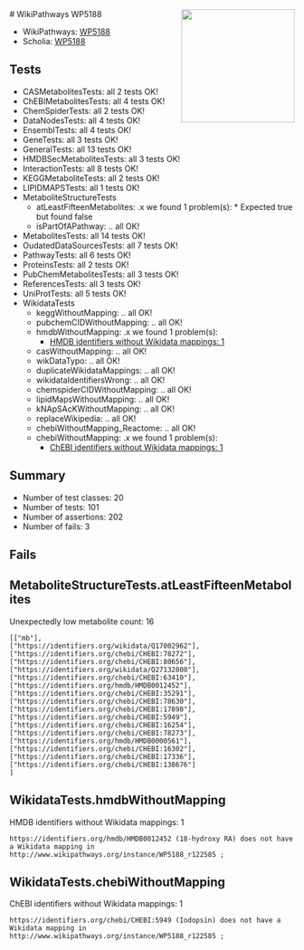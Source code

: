 <img style="float: right; width: 200px" src="https://upload.wikimedia.org/wikipedia/commons/thumb/8/83/Wplogo_with_text_500.png/640px-Wplogo_with_text_500.png" />
# WikiPathways WP5188

* WikiPathways: [WP5188](https://new.wikipathways.org/pathways/WP5188)
* Scholia: [WP5188](https://scholia.toolforge.org/wikipathways/WP5188)
## Tests
* CASMetabolitesTests: all 2 tests OK!
* ChEBIMetabolitesTests: all 4 tests OK!
* ChemSpiderTests: all 2 tests OK!
* DataNodesTests: all 4 tests OK!
* EnsemblTests: all 4 tests OK!
* GeneTests: all 3 tests OK!
* GeneralTests: all 13 tests OK!
* HMDBSecMetabolitesTests: all 3 tests OK!
* InteractionTests: all 8 tests OK!
* KEGGMetaboliteTests: all 2 tests OK!
* LIPIDMAPSTests: all 1 tests OK!
* MetaboliteStructureTests
    * atLeastFifteenMetabolites: .x we found 1 problem(s):
            * Expected true but found false
    * isPartOfAPathway: .. all OK!
* MetabolitesTests: all 14 tests OK!
* OudatedDataSourcesTests: all 7 tests OK!
* PathwayTests: all 6 tests OK!
* ProteinsTests: all 2 tests OK!
* PubChemMetabolitesTests: all 3 tests OK!
* ReferencesTests: all 3 tests OK!
* UniProtTests: all 5 tests OK!
* WikidataTests
    * keggWithoutMapping: .. all OK!
    * pubchemCIDWithoutMapping: .. all OK!
    * hmdbWithoutMapping: .x we found 1 problem(s):
        * [HMDB identifiers without Wikidata mappings: 1](#8860e69b)
    * casWithoutMapping: .. all OK!
    * wikDataTypo: .. all OK!
    * duplicateWikidataMappings: .. all OK!
    * wikidataIdentifiersWrong: .. all OK!
    * chemspiderCIDWithoutMapping: .. all OK!
    * lipidMapsWithoutMapping: .. all OK!
    * kNApSAcKWithoutMapping: .. all OK!
    * replaceWikipedia: .. all OK!
    * chebiWithoutMapping_Reactome: .. all OK!
    * chebiWithoutMapping: .x we found 1 problem(s):
        * [ChEBI identifiers without Wikidata mappings: 1](#a8d554cd)


## Summary

* Number of test classes: 20
* Number of tests: 101
* Number of assertions: 202
* Number of fails: 3

## Fails

<a name="3b0f9420" />

## MetaboliteStructureTests.atLeastFifteenMetabolites

Unexpectedly low metabolite count: 16

```
[["mb"],
["https://identifiers.org/wikidata/Q17002962"],
["https://identifiers.org/chebi/CHEBI:78272"],
["https://identifiers.org/chebi/CHEBI:80656"],
["https://identifiers.org/wikidata/Q27132808"],
["https://identifiers.org/chebi/CHEBI:63410"],
["https://identifiers.org/hmdb/HMDB0012452"],
["https://identifiers.org/chebi/CHEBI:35291"],
["https://identifiers.org/chebi/CHEBI:78630"],
["https://identifiers.org/chebi/CHEBI:17898"],
["https://identifiers.org/chebi/CHEBI:5949"],
["https://identifiers.org/chebi/CHEBI:16254"],
["https://identifiers.org/chebi/CHEBI:78273"],
["https://identifiers.org/hmdb/HMDB0000561"],
["https://identifiers.org/chebi/CHEBI:16302"],
["https://identifiers.org/chebi/CHEBI:17336"],
["https://identifiers.org/chebi/CHEBI:138676"]
]
```

<a name="8860e69b" />

## WikidataTests.hmdbWithoutMapping

HMDB identifiers without Wikidata mappings: 1
```
https://identifiers.org/hmdb/HMDB0012452 (18-hydroxy RA) does not have a Wikidata mapping in http://www.wikipathways.org/instance/WP5188_r122585 ; 
```

<a name="a8d554cd" />

## WikidataTests.chebiWithoutMapping

ChEBI identifiers without Wikidata mappings: 1
```
https://identifiers.org/chebi/CHEBI:5949 (Iodopsin) does not have a Wikidata mapping in http://www.wikipathways.org/instance/WP5188_r122585 ; 
```


